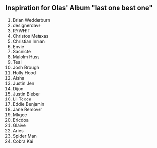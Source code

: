 ## Inspiration for Olas' Album "last one best one"

1. Brian Wedderburn
2. designerdave
3. RYWH!T
4. Christos Metaxas
5. Christian Inman
6. Envie
7. Sacnicte
8. Malolm Huss
9. Teal
10. Josh Brough
11. Holly Hood
12. Aisha
13. Justin Jen
13. Dijon
14. Justin Bieber
15. Lil Tecca
16. Eddie Benjamin
17. Jane Remover
18. Mkgee
19. Ericdoa
20. Glaive
21. Aries
22. Spider Man
23. Cobra Kai

